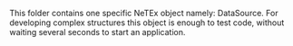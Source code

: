 This folder contains one specific NeTEx object namely: DataSource.
For developing complex structures this object is enough to test code, without waiting several seconds to start an application.